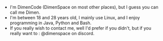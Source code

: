 - I'm DimenCode (DimenSpace on most other places), but I guess you can call me Dimen.
- I'm between 18 and 28 years old, I mainly use Linux, and I enjoy programming in Java, Python and Bash.
- If you really wish to contact me, well I'd prefer if you didn't, but if you really want to : @dimenspace on discord.

<!---
DimenCode/DimenCode is a ✨ special ✨ repository because its `README.md` (this file) appears on your GitHub profile.
You can click the Preview link to take a look at your changes.
--->
